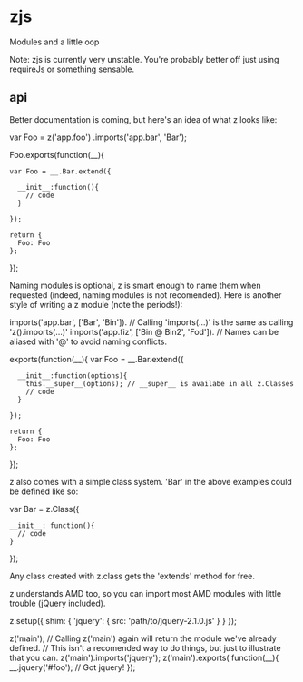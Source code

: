 zjs
===
Modules and a little oop

Note: zjs is currently very unstable. You're probably better off just using requireJs 
or something sensable. 

api
---
Better documentation is coming, but here's an idea of what z looks like:

  var Foo = z('app.foo')
    .imports('app.bar', 'Bar');

  Foo.exports(function(__){

    var Foo = __.Bar.extend({

      __init__:function(){
        // code
      }

    });

    return {
      Foo: Foo
    };

  });

Naming modules is optional, z is smart enough to name them when requested
(indeed, naming modules is not recomended). Here is another style of writing a
z module (note the periods!):
  
  imports('app.bar', ['Bar', 'Bin']).        // Calling 'imports(...)' is the same as calling 'z().imports(...)'
  imports('app.fiz', ['Bin @ Bin2', 'Fod']). // Names can be aliased with '@' to avoid naming conflicts.

  exports(function(__){
    var Foo = __.Bar.extend({

      __init__:function(options){
        this.__super__(options); // __super__ is availabe in all z.Classes
        // code
      }

    });

    return {
      Foo: Foo
    };

  });

z also comes with a simple class system. 'Bar' in the above examples could be defined
like so:

  var Bar = z.Class({
    
    __init__: function(){
      // code
    }

  });

Any class created with z.class gets the 'extends' method for free.

z understands AMD too, so you can import most AMD modules with little
trouble (jQuery included).

  z.setup({
    shim: {
      'jquery': {
        src: 'path/to/jquery-2.1.0.js'
      }
    }
  });

  z('main');
  // Calling z('main') again will return the module we've already defined.
  // This isn't a recomended way to do things, but just to illustrate that you can.
  z('main').imports('jquery'); 
  z('main').exports( function(__){
    __.jquery('#foo'); // Got jquery!
  });